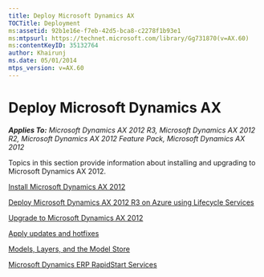 ```yaml
---
title: Deploy Microsoft Dynamics AX
TOCTitle: Deployment
ms:assetid: 92b1e16e-f7eb-42d5-bca8-c2278f1b93e1
ms:mtpsurl: https://technet.microsoft.com/library/Gg731870(v=AX.60)
ms:contentKeyID: 35132764
author: Khairunj
ms.date: 05/01/2014
mtps_version: v=AX.60
---
```


# Deploy Microsoft Dynamics AX 


_**Applies To:** Microsoft Dynamics AX 2012 R3, Microsoft Dynamics AX 2012 R2, Microsoft Dynamics AX 2012 Feature Pack, Microsoft Dynamics AX 2012_

Topics in this section provide information about installing and upgrading to Microsoft Dynamics AX 2012.

[Install Microsoft Dynamics AX 2012](install-microsoft-dynamics-ax-2012.md)

[Deploy Microsoft Dynamics AX 2012 R3 on Azure using Lifecycle Services](deploy-microsoft-dynamics-ax-2012-r3-on-azure-using-lifecycle-services.md)

[Upgrade to Microsoft Dynamics AX 2012](upgrade-to-microsoft-dynamics-ax-2012.md)

[Apply updates and hotfixes](apply-updates-and-hotfixes.md)

[Models, Layers, and the Model Store](models-layers-and-the-model-store.md)

[Microsoft Dynamics ERP RapidStart Services](microsoft-dynamics-erp-rapidstart-services.md)





  


